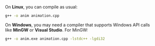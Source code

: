 
On **Linux**, you can compile as usual:
```bash
g++ -o anim animation.cpp
```

On **Windows**, you may need a compiler that supports Windows API calls like **MinGW** or **Visual Studio**. For MinGW:
```bash
g++ -o anim.exe animation.cpp -lstdc++ -lgdi32
```

